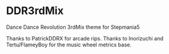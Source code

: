 # DDR3rdMix
Dance Dance Revolution 3rdMix theme for Stepmania5

Thanks to PatrickDDRX for arcade rips.
Thanks to Inorizuchi and Tertu/FlameyBoy for the music wheel metrics base.